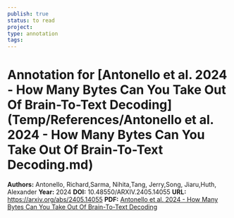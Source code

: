 ```yaml
---
publish: true
status: to read
project:
type: annotation
tags:
---
```

# Annotation for [Antonello et al. 2024 - How Many Bytes Can You Take Out Of Brain-To-Text Decoding](Temp/References/Antonello et al. 2024 - How Many Bytes Can You Take Out Of Brain-To-Text Decoding.md)

**Authors:** Antonello, Richard,Sarma, Nihita,Tang, Jerry,Song, Jiaru,Huth, Alexander
**Year:** 2024
**DOI:** 10.48550/ARXIV.2405.14055
**URL:** https://arxiv.org/abs/2405.14055
**PDF:** [Antonello et al. 2024 - How Many Bytes Can You Take Out Of Brain-To-Text Decoding](Papers/PDFs/Antonello%20et%20al.%202024%20-%20How%20Many%20Bytes%20Can%20You%20Take%20Out%20Of%20Brain-To-Text%20Decoding.pdf)
